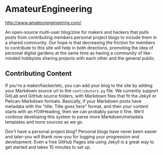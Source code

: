 # AmateurEngineering

http://www.amateurengineering.com/

An open-source multi-user blog/zine for makers and hackers that pulls posts from contributing members personal project blogs to include them in a shared community. Our hope is that decreasing the friction for members to contribute to this site will help in both directions, promoting the idea of personal digital gardens at the same time as having a community of like-minded hobbyists sharing projects with each other and the general public.

## Contributing Content

If you're a maker/hacker/etc, you can add your blog to the site by adding your Markdown source url to the `contributors.py` file. We currently support GitLab and GitHub source folders, with Markdown files that fit the Jekyll or Pelican-Markdown formats. Basically, if your Markdown posts have metadata with the "title: Title goes here" format, and then your content starts with an H1/#Heading, then we can probably parse it fine. We'll continue developing this system to parse more Markdown/metadata templates and more sources as we go.

Don't have a personal project blog? Personal blogs have never been easier and later-you will thank now-you for logging your progression and development. Even a free GitHub Pages site using Jekyll is a great way to get started and takes 15 minutes to set up.
